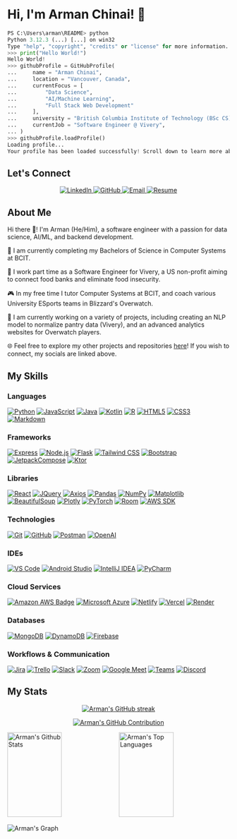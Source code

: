 # Hi, I'm Arman Chinai! 👋

```python
PS C:\Users\arman\README> python
Python 3.12.3 (...) [...] on win32
Type "help", "copyright", "credits" or "license" for more information.
>>> print("Hello World!")
Hello World!
>>> githubProfile = GitHubProfile(
...     name = "Arman Chinai",
...     location = "Vancouver, Canada",
...     currentFocus = [
...         "Data Science",
...         "AI/Machine Learning",
...         "Full Stack Web Development"
...     ],
...     university = "British Columbia Institute of Technology (BSc CS)",
...     currentJob = "Software Engineer @ Vivery",
... )
>>> githubProfile.loadProfile()
Loading profile...
Your profile has been loaded successfully! Scroll down to learn more about me.
```

<!-- SOCIALS -->
## Let's Connect
<!-- Align Center -->
<p align="center">
    <!-- LinkedIn -->
    <a href="https://www.linkedin.com/in/armanchinai/" target="_blank">
        <img src="https://img.shields.io/badge/LinkedIn-0077B5?style=for-the-badge&logo=linkedin&logoColor=white" alt="LinkedIn">
    </a>
    <!-- GitHub -->
    <a href="https://www.github.com/ChinaiArman">
        <img src="https://img.shields.io/badge/GitHub-181717?style=for-the-badge&logo=github&logoColor=white" alt="GitHub">
    </a>
    <!-- Email -->
    <a href="mailto:chinaiarman@gmail.com">
        <img src="https://img.shields.io/badge/Email-D14836?style=for-the-badge&logo=gmail&logoColor=white" alt="Email">
    </a>
    <!-- Resume -->
    <a href="" target="_blank">
        <img src="https://img.shields.io/badge/Resume-4285F4?style=for-the-badge&logo=google-drive&logoColor=white" alt="Resume">
    </a>
</p>

<!-- ABOUT ME -->
## About Me

Hi there 👋! I'm Arman (He/Him), a software engineer with a passion for data science, AI/ML, and backend development.

📖 I am currently completing my Bachelors of Science in Computer Systems at BCIT.

🌱 I work part time as a Software Engineer for Vivery, a US non-profit aiming to connect food banks and eliminate food insecurity.

🎮 In my free time I tutor Computer Systems at BCIT, and coach various University ESports teams in Blizzard's Overwatch.

🔭 I am currently working on a variety of projects, including creating an NLP model to normalize pantry data (Vivery), and an advanced analytics websites for Overwatch players.

🌐 Feel free to explore my other projects and repositories <a href="https://github.com/ChinaiArman?tab=repositories&q=&type=&language=&sort=stargazers"> here</a>! If you wish to connect, my socials are linked above.

<!-- SKILLS -->
## My Skills

### Languages

[![Python](https://img.shields.io/badge/-Python-3776AB?style=for-the-badge&logo=python&logoColor=white)](https://www.python.org/)
[![JavaScript](https://img.shields.io/badge/-JavaScript-F7DF1E?style=for-the-badge&logo=javascript&logoColor=black)](https://www.javascript.com/)
[![Java](https://img.shields.io/badge/java-%23ED8B00.svg?style=for-the-badge&logo=openjdk&logoColor=white)](<https://www.java.com/>)
[![Kotlin](https://img.shields.io/badge/-Kotlin-0095D5?style=for-the-badge&logo=kotlin&logoColor=white)](https://kotlinlang.org/)
[![R](https://img.shields.io/badge/-R-276DC3?style=for-the-badge&logo=r&logoColor=white)](https://www.r-project.org/)
[![HTML5](https://img.shields.io/badge/-HTML5-E34F26?style=for-the-badge&logo=html5&logoColor=white)](https://developer.mozilla.org/en-US/docs/Web/Guide/HTML/HTML5)
[![CSS3](https://img.shields.io/badge/-CSS3-1572B6?style=for-the-badge&logo=css3&logoColor=white)](https://developer.mozilla.org/en-US/docs/Web/CSS)
[![Markdown](https://img.shields.io/badge/-Markdown-000000?style=for-the-badge&logo=markdown&logoColor=white)](https://www.markdownguide.org/)

### Frameworks

[![Express](https://img.shields.io/badge/express.js-%23404d59.svg?style=for-the-badge&logo=express&logoColor=%2361DAFB)](https://expressjs.com/)
[![Node.js](https://img.shields.io/badge/-Node.js-339933?style=for-the-badge&logo=node.js&logoColor=white)](https://nodejs.org/)
[![Flask](https://img.shields.io/badge/-Flask-000000?style=for-the-badge&logo=flask&logoColor=white)](https://flask.palletsprojects.com/)
[![Tailwind CSS](https://img.shields.io/badge/-Tailwind_CSS-38B2AC?style=for-the-badge&logo=tailwind-css&logoColor=white)](https://tailwindcss.com/)
[![Bootstrap](https://img.shields.io/badge/-Bootstrap-7952B3?style=for-the-badge&logo=bootstrap&logoColor=white)](https://getbootstrap.com/)
[![JetpackCompose](https://img.shields.io/badge/-Jetpack_Compose-6200EE?style=for-the-badge&logo=android&logoColor=white)](https://developer.android.com/jetpack/compose)
[![Ktor](https://img.shields.io/badge/Ktor-087CFA?logo=ktor&logoColor=fff&style=for-the-badge)](https://ktor.io/)

### Libraries

[![React](https://img.shields.io/badge/-React-61DAFB?style=for-the-badge&logo=react&logoColor=white)](https://reactjs.org/)
[![JQuery](https://img.shields.io/badge/-JQuery-0769AD?style=for-the-badge&logo=jquery&logoColor=white)](https://jquery.com/)
[![Axios](https://img.shields.io/badge/-Axios-56A7F2?style=for-the-badge&logo=axios&logoColor=white)](https://axios-http.com/)
[![Pandas](https://img.shields.io/badge/-Pandas-150458?style=for-the-badge&logo=pandas&logoColor=white)](https://pandas.pydata.org/)
[![NumPy](https://img.shields.io/badge/-NumPy-013243?style=for-the-badge&logo=numpy&logoColor=white)](https://numpy.org/)
[![Matplotlib](https://img.shields.io/badge/-Matplotlib-11557C?style=for-the-badge&logo=matplotlib&logoColor=white)](https://matplotlib.org/)
[![BeautifulSoup](https://img.shields.io/badge/-BeautifulSoup-311C87?style=for-the-badge&logo=beautifulsoup&logoColor=white)](https://www.crummy.com/software/BeautifulSoup/bs4/doc/)
[![Plotly](https://img.shields.io/badge/-Plotly-3F4F75?style=for-the-badge&logo=plotly&logoColor=white)](https://plotly.com/)
[![PyTorch](https://img.shields.io/badge/-PyTorch-EE4C2C?style=for-the-badge&logo=pytorch&logoColor=white)](https://pytorch.org/)
[![Room](https://img.shields.io/badge/-Room-FFCA28?style=for-the-badge&logo=android&logoColor=white)](https://developer.android.com/jetpack/androidx/releases/room)
[![AWS SDK](https://img.shields.io/badge/-AWS_SDK-232F3E?style=for-the-badge&logo=amazon-aws&logoColor=white)](https://aws.amazon.com/sdk-for-java/)

### Technologies

[![Git](https://img.shields.io/badge/-Git-F05032?style=for-the-badge&logo=git&logoColor=white)](https://git-scm.com/)
[![GitHub](https://img.shields.io/badge/-GitHub-181717?style=for-the-badge&logo=github&logoColor=white)](https://github.com/)
[![Postman](https://img.shields.io/badge/-Postman-FF6C37?style=for-the-badge&logo=postman&logoColor=white)](https://www.postman.com/)
[![OpenAI](https://img.shields.io/badge/OpenAI-412991?logo=openai&logoColor=fff&style=for-the-badge)](https://www.openai.com/)

### IDEs

[![VS Code](https://img.shields.io/badge/-VS_Code-007ACC?style=for-the-badge&logo=visual-studio-code&logoColor=white)](https://code.visualstudio.com/)
[![Android Studio](https://img.shields.io/badge/-Android_Studio-3DDC84?style=for-the-badge&logo=android-studio&logoColor=white)](https://developer.android.com/studio)
[![IntelliJ IDEA](https://img.shields.io/badge/-IntelliJ_IDEA-000000?style=for-the-badge&logo=intellij-idea&logoColor=white)](https://www.jetbrains.com/idea/)
[![PyCharm](https://img.shields.io/badge/-PyCharm-000000?style=for-the-badge&logo=pycharm&logoColor=white)](https://www.jetbrains.com/pycharm/)

### Cloud Services

[![Amazon AWS Badge](https://img.shields.io/badge/Amazon%20AWS-232F3E?logo=amazonaws&logoColor=fff&style=for-the-badge)](https://aws.amazon.com/)
[![Microsoft Azure](https://img.shields.io/badge/-Microsoft_Azure-0089D6?style=for-the-badge&logo=microsoft-azure&logoColor=white)](https://azure.microsoft.com/)
[![Netlify](https://img.shields.io/badge/-Netlify-00C7B7?style=for-the-badge&logo=netlify&logoColor=white)](https://www.netlify.com/)
[![Vercel](https://img.shields.io/badge/-Vercel-000000?style=for-the-badge&logo=vercel&logoColor=white)](https://vercel.com/)
[![Render](https://img.shields.io/badge/-Render-333333?style=for-the-badge&logo=render&logoColor=white)](https://render.com/)

### Databases

[![MongoDB](https://img.shields.io/badge/-MongoDB-47A248?style=for-the-badge&logo=mongodb&logoColor=white)](https://www.mongodb.com/)
[![DynamoDB](https://img.shields.io/badge/-DynamoDB-4053D6?style=for-the-badge&logo=amazon-dynamodb&logoColor=white)](https://aws.amazon.com/dynamodb/)
[![Firebase](https://img.shields.io/badge/-Firebase-FFCA28?style=for-the-badge&logo=firebase&logoColor=white)](https://firebase.google.com/)

### Workflows & Communication

[![Jira](https://img.shields.io/badge/-Jira-0052CC?style=for-the-badge&logo=jira&logoColor=white)](https://www.atlassian.com/software/jira)
[![Trello](https://img.shields.io/badge/-Trello-0079BF?style=for-the-badge&logo=trello&logoColor=white)](https://trello.com/)
[![Slack](https://img.shields.io/badge/-Slack-4A154B?style=for-the-badge&logo=slack&logoColor=white)](https://slack.com/)
[![Zoom](https://img.shields.io/badge/-Zoom-2D8CFF?style=for-the-badge&logo=zoom&logoColor=white)](https://zoom.us/)
[![Google Meet](https://img.shields.io/badge/-Google_Meet-32A350?style=for-the-badge&logo=google-meet&logoColor=white)](https://meet.google.com/)
[![Teams](https://img.shields.io/badge/-Teams-6264A7?style=for-the-badge&logo=microsoft-teams&logoColor=white)](https://www.microsoft.com/en-ca/microsoft-365/microsoft-teams/group-chat-software)
[![Discord](https://img.shields.io/badge/-Discord-5865F2?style=for-the-badge&logo=discord&logoColor=white)](https://discord.com/)

<!-- MY STATS -->
## My Stats

<p align="center">
  <a href="https://github.com/ChinaiArman">
    <img src="https://github-readme-streak-stats.herokuapp.com/?user=ChinaiArman&theme=radical&border=7F3FBF&background=0D1117" alt="Arman's GitHub streak"/>
  </a>
</p>

<p align="center">
  <a href="https://github.com/ChinaiArman">
    <img src="https://github-profile-summary-cards.vercel.app/api/cards/profile-details?username=ChinaiArman&theme=radical" alt="Arman's GitHub Contribution"/>
  </a>
</p>

<a>
    <a href="https://github.com/ChinaiArman"><img alt="Arman's Github Stats" src="https://denvercoder1-github-readme-stats.vercel.app/api?username=ChinaiArman&show_icons=true&count_private=true&theme=react&border_color=7F3FBF&bg_color=0D1117&title_color=F85D7F&icon_color=F8D866" height="192px" width="49.5%"/></a>
  <a href="https://github.com/ChinaiArman"><img alt="Arman's Top Languages" src="https://denvercoder1-github-readme-stats.vercel.app/api/top-langs/?username=ChinaiArman&langs_count=8&layout=compact&theme=react&border_color=7F3FBF&bg_color=0D1117&title_color=F85D7F&icon_color=F8D866" height="192px" width="49.5%"/></a>
  <br/>
</a>

![Arman's Graph](https://github-readme-activity-graph.vercel.app/graph?username=ChinaiArman&custom_title=Arman's%20GitHub%20Activity%20Graph&bg_color=0D1117&color=7F3FBF&line=7F3FBF&point=7F3FBF&area_color=FFFFFF&title_color=FFFFFF&area=true)
